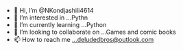 - 👋 Hi, I’m @NKondjashili4614
- 👀 I’m interested in ...Pythn
- 🌱 I’m currently learning ...Python
- 💞️ I’m looking to collaborate on ...Games and comic books
- 📫 How to reach me ...deludedbros@outlook.com

<!---
NKondjashili4614/NKondjashili4614 is a ✨ special ✨ repository because its `README.md` (this file) appears on your GitHub profile.
You can click the Preview link to take a look at your changes.
--->
